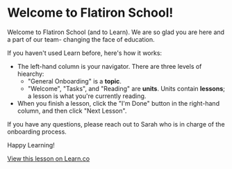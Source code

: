 # Welcome to Flatiron School!

 Welcome to Flatiron School (and to Learn). We are so glad you are here and a part of our team- changing the face of education. 
 
 If you haven't used Learn before, here's how it works:
- The left-hand column is your navigator. There are three levels of hiearchy:
  - "General Onboarding" is a **topic**.
  - "Welcome", "Tasks", and "Reading" are **units**. Units contain **lessons**; a lesson is what you're currently reading.
- When you finish a lesson, click the "I'm Done" button in the right-hand column, and then click "Next Lesson".

If you have any questions, please reach out to Sarah who is in charge of the onboarding process.

Happy Learning!

<a href='https://learn.co/lessons/staff-onboarding-welcome' data-visibility='hidden'>View this lesson on Learn.co</a>
